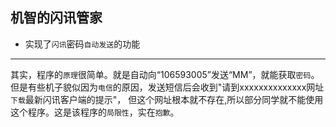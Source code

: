 ## 机智的闪讯管家
- 实现了`闪讯`密码`自动发送`的功能

---
其实，程序的`原理`很简单。就是自动向“106593005”发送“MM”，就能获取`密码`。但是有些机子貌似因为`电信`的原因，发送短信后会收到"请到xxxxxxxxxxxxxx网址`下载`最新闪讯客户端的提示"，
但这个网址根本就不存在,所以部分同学就不能使用这个程序。这是该程序的`局限性`，实在`抱歉`。
